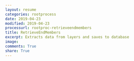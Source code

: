 ```yaml
---
layout: resume
categories: rootprocess
date: 2019-04-23
modified: 2019-04-23
processurl: rootproc-retrieveendmembers
title: RetrieveEndMembers
excerpt: Extracts data from layers and saves to database
image: 
comments: True
share: True
---
```

